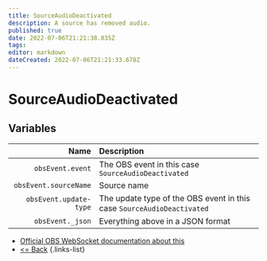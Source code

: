```yaml
---
title: SourceAudioDeactivated
description: A source has removed audio.
published: true
date: 2022-07-06T21:21:38.035Z
tags: 
editor: markdown
dateCreated: 2022-07-06T21:21:33.678Z
---
```


# SourceAudioDeactivated

## Variables

Name | Description
----:|:------------
| `obsEvent.event` | The OBS event in this case `SourceAudioDeactivated`
| `obsEvent.sourceName` | Source name
| `obsEvent.update-type` | The update type of the OBS event in this case `SourceAudioDeactivated`
| `obsEvent._json` | Everything above in a JSON format

* [Official OBS WebSocket documentation about this](https://github.com/obsproject/obs-websocket/blob/4.x-current/docs/generated/protocol.md#sourceaudiodeactivated)
* [<= Back](/en/Integrations/OBS/Events)
{.links-list}